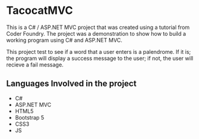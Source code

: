 # TacocatMVC

This is a C# / ASP.NET MVC project that was created using a tutorial from Coder Foundry. The project was a demonstration to show how to build a working program using 
C# and ASP.NET MVC.

This project test to see if a word that a user enters is a palendrome. 
If it is; the program will display a success message to the user;
if not, the user will recieve a fail message. 

## Languages Involved in the project

* C#
* ASP.NET MVC
* HTML5
* Bootstrap 5
* CSS3
* JS
